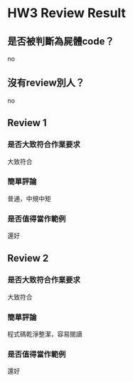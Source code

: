 



# HW3 Review Result

## 是否被判斷為屍體code？


no
## 沒有review別人？


no
## Review 1

### 是否大致符合作業要求


大致符合
### 簡單評論


普通，中規中矩
### 是否值得當作範例


還好
## Review 2

### 是否大致符合作業要求


大致符合
### 簡單評論


程式碼乾淨整潔，容易閱讀
### 是否值得當作範例


還好